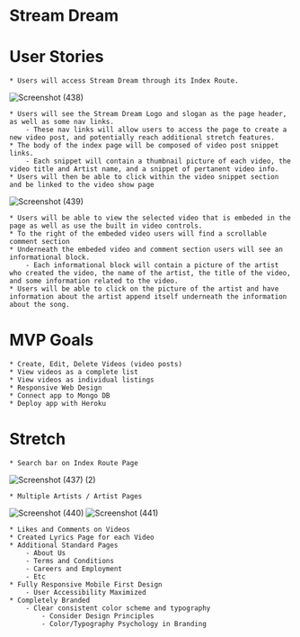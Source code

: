 # Stream Dream

# User Stories
    * Users will access Stream Dream through its Index Route.
    
![Screenshot (438)](https://user-images.githubusercontent.com/98247684/165393468-3bdc1909-c86a-4475-87d2-9d75e7bbe780.png)
    
    * Users will see the Stream Dream Logo and slogan as the page header, as well as some nav links.
        - These nav links will allow users to access the page to create a new video post, and potentially reach additional stretch features.
    * The body of the index page will be composed of video post snippet links.
        - Each snippet will contain a thumbnail picture of each video, the video title and Artist name, and a snippet of pertanent video info.
    * Users will then be able to click within the video snippet section and be linked to the video show page 
    
![Screenshot (439)](https://user-images.githubusercontent.com/98247684/165393805-9d76cce2-ad94-43c5-82e4-aa7849b20f9e.png)

    
    * Users will be able to view the selected video that is embeded in the page as well as use the built in video controls.
    * To the right of the embeded video users will find a scrollable comment section
    * Underneath the embeded video and comment section users will see an informational block.
        - Each informational block will contain a picture of the artist who created the video, the name of the artist, the title of the video, and some information related to the video.
    * Users will be able to click on the picture of the artist and have information about the artist append itself underneath the information about the song.

# MVP Goals
	* Create, Edit, Delete Videos (video posts)
	* View videos as a complete list
	* View videos as individual listings
	* Responsive Web Design
	* Connect app to Mongo DB
	* Deploy app with Heroku

# Stretch
    * Search bar on Index Route Page

![Screenshot (437) (2)](https://user-images.githubusercontent.com/98247684/165393880-1bf65b2d-c8c6-4fa8-8679-47a5dd18167a.png)

	* Multiple Artists / Artist Pages
	
![Screenshot (440)](https://user-images.githubusercontent.com/98247684/165393944-2fa5c540-9445-4562-a4dd-c8068d8f24a2.png)
![Screenshot (441)](https://user-images.githubusercontent.com/98247684/165393981-5fb6dcd1-5468-4814-93c7-43b4d52d9318.png)

	* Likes and Comments on Videos
	* Created Lyrics Page for each Video
	* Additional Standard Pages
		- About Us
		- Terms and Conditions
		- Careers and Employment
		- Etc
	* Fully Responsive Mobile First Design
		- User Accessibility Maximized
	* Completely Branded
		- Clear consistent color scheme and typography
			- Consider Design Principles
			- Color/Typography Psychology in Branding

# 

#

#


#


#


#


#

